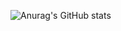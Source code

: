 ![Anurag's GitHub stats](https://github-readme-stats.vercel.app/api?username=minjipi&show_icons=true&theme=dark)
